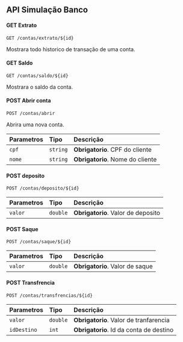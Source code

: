 
## API Simulação Banco

#### GET Extrato

```
GET /contas/extrato/${id}
```

Mostrara todo historico de transação de uma conta.

#### GET Saldo

```
GET /contas/saldo/${id}
```

Mostrara o saldo da conta.

#### POST Abrir conta

``` 
POST /contas/abrir  
```

Abrira uma nova conta.

| Parametros | Tipo     | Descrição                       |
| :--------- | :------- | :------------------------------ |
| `cpf`      | `string` | **Obrigatorio**. CPF do cliente |
| `nome`     | `string` | **Obrigatorio**. Nome do cliente|

#### POST deposito

```
POST /contas/deposito/${id}
```

| Parametros | Tipo     | Descrição                          | 
| :--------- | :------- | :--------------------------------- |
| `valor`    | `double` | **Obrigatorio**. Valor de deposito |

#### POST Saque

```
POST /contas/saque/${id}
```

| Parametros | Tipo     | Descrição                       | 
| :--------- | :------- | :------------------------------ |
| `valor`    | `double` | **Obrigatorio**. Valor de saque |

#### POST Transfrencia

```
POST /contas/transfrencias/${id}
```

| Parametros | Tipo     | Descrição                              | 
| :--------- | :------- | :------------------------------------- |
| `valor`    | `double` | **Obrigatorio**. Valor de tranfarencia |
| `idDestino`| `int`    | **Obrigatorio**. Id da conta de destino|